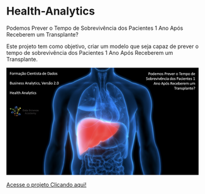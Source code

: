 # Health-Analytics
Podemos Prever o Tempo de Sobrevivência dos Pacientes 1 Ano Após Receberem um Transplante?

Este projeto tem como objetivo, criar um modelo que seja capaz de prever o tempo de sobrevivência dos Pacientes 1 Ano Após Receberem um Transplante.

<img src="https://github.com/Wenceslau93/Health-Analytics/blob/main/imagem_projeto.png" alt="some text">

<a href="https://github.com/Wenceslau93/Health-Analytics/blob/main/index.html">Acesse o projeto Clicando aqui!</a>
